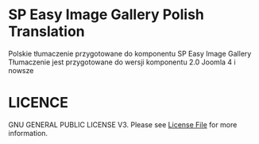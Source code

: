 # SP Easy Image Gallery Polish Translation

Polskie tłumaczenie przygotowane do komponentu SP Easy Image Gallery
Tłumaczenie jest przygotowane do wersji komponentu 2.0
Joomla 4 i nowsze

# LICENCE
GNU GENERAL PUBLIC LICENSE V3. Please see [License File](LICENSE) for more information.